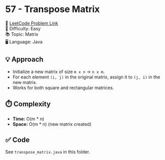 # 57 - Transpose Matrix

🔗 [LeetCode Problem Link](https://leetcode.com/problems/transpose-matrix/)  
📌 Difficulty: Easy  
📚 Topic: Matrix  
🖥️ Language: Java  

## 💡 Approach
- Initialize a new matrix of size `m x n` → `n x m`.  
- For each element `(i, j)` in the original matrix, assign it to `(j, i)` in the new matrix.  
- Works for both square and rectangular matrices.  

## ⏱️ Complexity
- **Time:** O(m * n)  
- **Space:** O(m * n) (new matrix created)  

## ✅ Code
See `transpose_matrix.java` in this folder.
